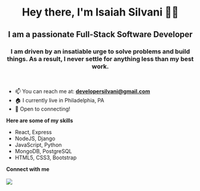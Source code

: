 <h1 align="center">Hey there, I'm Isaiah Silvani 👨‍🚀</h1>
<h2 align="center">I am a passionate Full-Stack Software Developer</h3>
<h3 align="center">I am driven by an insatiable urge to solve problems and build things. As a result, I never settle for anything less than my best work.</h6>
<br>

- 📫   You can reach me at: **developersilvani@gmail.com**
- 🏠   I currently live in Philadelphia, PA
- 🎤   Open to connecting!

<b>Here are some of my skills</b>
- React, Express
- NodeJS, Django
- JavaScript, Python
- MongoDB, PostgreSQL 
- HTML5, CSS3, Bootstrap

<b>Connect with me</b>
<br /><br>
[<img src="https://img.shields.io/badge/linkedin-%230077B5.svg?&style=for-the-badge&logo=linkedin&logoColor=white" />](https://www.linkedin.com/in/isaiah-silvani/)

<!--
**isaiahsilvani/isaiahsilvani** is a ✨ _special_ ✨ repository because its `README.md` (this file) appears on your GitHub profile.

Here are some ideas to get you started:

- 🔭 I’m currently working on ...
- 🌱 I’m currently learning ...
- 👯 I’m looking to collaborate on ...
- 🤔 I’m looking for help with ...
- 💬 Ask me about ...
- 📫 How to reach me: ...
- 😄 Pronouns: ...
- ⚡ Fun fact: ...
-->
